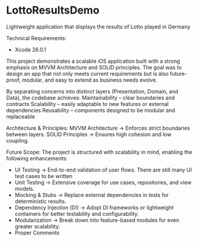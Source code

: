# LottoResultsDemo
Lightweight application that displays the results of Lotto played in Germany 

Technical Requirements: 
- Xcode 26.0.1

This project demonstrates a scalable iOS application built with a strong emphasis on MVVM Architecture and SOLID principles. The goal was to design an app that not only meets current requirements but is also future-proof, modular, and easy to extend as business needs evolve.

By separating concerns into distinct layers (Presentation, Domain, and Data), the codebase achieves:
Maintainability – clear boundaries and contracts
Scalability – easily adaptable to new features or external dependencies
Reusability – components designed to be modular and replaceable


Architecture & Principles:
MVVM Architecture → Enforces strict boundaries between layers.
SOLID Principles → Ensures high cohesion and low coupling.


Future Scope:
The project is structured with scalability in mind, enabling the following enhancements:
- UI Testing → End-to-end validation of user flows. There are still many UI test cases to be written
- Unit Testing → Extensive coverage for use cases, repositories, and view models.
- Mocking & Stubs → Replace external dependencies in tests for deterministic results.
- Dependency Injection (DI) → Adopt DI frameworks or lightweight containers for better testability and configurability.
- Modularization → Break down into feature-based modules for even greater scalability.
- Proper Comments
